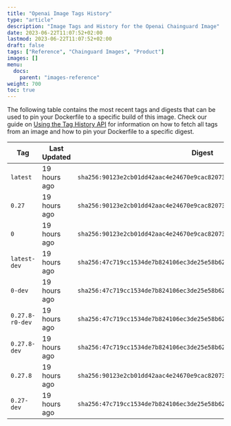 ```yaml
---
title: "Openai Image Tags History"
type: "article"
description: "Image Tags and History for the Openai Chainguard Image"
date: 2023-06-22T11:07:52+02:00
lastmod: 2023-06-22T11:07:52+02:00
draft: false
tags: ["Reference", "Chainguard Images", "Product"]
images: []
menu:
  docs:
    parent: "images-reference"
weight: 700
toc: true
---
```


The following table contains the most recent tags and digests that can be used to pin your Dockerfile to a specific build of this image. Check our guide on [Using the Tag History API](/chainguard/chainguard-images/using-the-tag-history-api/) for information on how to fetch all tags from an image and how to pin your Dockerfile to a specific digest.

| Tag             | Last Updated | Digest                                                                    |
|-----------------|--------------|---------------------------------------------------------------------------|
| `latest`        | 19 hours ago | `sha256:90123e2cb01dd42aac4e24670e9cac82073cbf6f7d130e4d161d3d8662977f24` |
| `0.27`          | 19 hours ago | `sha256:90123e2cb01dd42aac4e24670e9cac82073cbf6f7d130e4d161d3d8662977f24` |
| `0`             | 19 hours ago | `sha256:90123e2cb01dd42aac4e24670e9cac82073cbf6f7d130e4d161d3d8662977f24` |
| `latest-dev`    | 19 hours ago | `sha256:47c719cc1534de7b824106ec3de25e58b626d44362c4a7f515416db919eb4b2a` |
| `0-dev`         | 19 hours ago | `sha256:47c719cc1534de7b824106ec3de25e58b626d44362c4a7f515416db919eb4b2a` |
| `0.27.8-r0-dev` | 19 hours ago | `sha256:47c719cc1534de7b824106ec3de25e58b626d44362c4a7f515416db919eb4b2a` |
| `0.27.8-dev`    | 19 hours ago | `sha256:47c719cc1534de7b824106ec3de25e58b626d44362c4a7f515416db919eb4b2a` |
| `0.27.8`        | 19 hours ago | `sha256:90123e2cb01dd42aac4e24670e9cac82073cbf6f7d130e4d161d3d8662977f24` |
| `0.27-dev`      | 19 hours ago | `sha256:47c719cc1534de7b824106ec3de25e58b626d44362c4a7f515416db919eb4b2a` |
